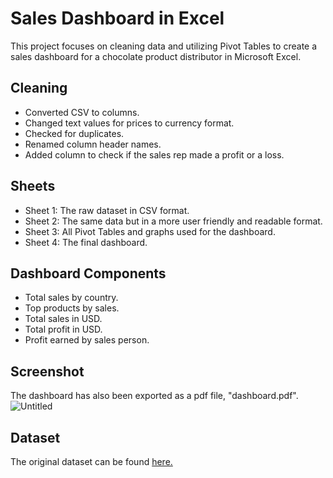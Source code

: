 # Sales Dashboard in Excel
This project focuses on cleaning data and utilizing Pivot Tables to create a sales dashboard for a chocolate product distributor in Microsoft Excel.

## Cleaning

- Converted CSV to columns.
- Changed text values for prices to currency format.
- Checked for duplicates.
- Renamed column header names.
- Added column to check if the sales rep made a profit or a loss.

## Sheets
- Sheet 1: The raw dataset in CSV format.
- Sheet 2: The same data but in a more user friendly and readable format.
- Sheet 3: All Pivot Tables and graphs used for the dashboard.
- Sheet 4: The final dashboard.

## Dashboard Components
- Total sales by country.
- Top products by sales.
- Total sales in USD.
- Total profit in USD.
- Profit earned by sales person.

## Screenshot
The dashboard has also been exported as a pdf file, "dashboard.pdf".
![Untitled](https://github.com/MJHendricks/ExcelSalesDashboard/assets/65013192/ddcd33e5-be7a-4509-8d27-2bd7efb9d483)


## Dataset

The original dataset can be found [here.](https://www.kaggle.com/datasets/prajwal6362venom/choclate-sales-project)
